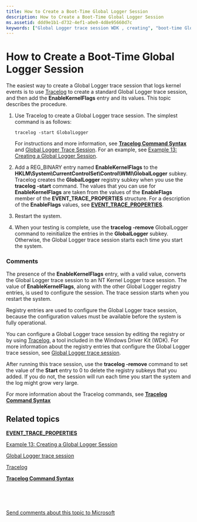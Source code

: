 ```yaml
---
title: How to Create a Boot-Time Global Logger Session
description: How to Create a Boot-Time Global Logger Session
ms.assetid: ddd9e1b1-d732-4ef1-a0e0-4d8e95660d7c
keywords: ["Global Logger trace session WDK , creating", "boot-time Global Logger trace session WDK , creating", "EnableKernelFlags WDK"]
---
```


# How to Create a Boot-Time Global Logger Session


The easiest way to create a Global Logger trace session that logs kernel events is to use [Tracelog](tracelog.md) to create a standard Global Logger trace session, and then add the **EnableKernelFlags** entry and its values. This topic describes the procedure.

1.  Use Tracelog to create a Global Logger trace session. The simplest command is as follows:

    ```
    tracelog -start GlobalLogger
    ```

    For instructions and more information, see [**Tracelog Command Syntax**](tracelog-command-syntax.md) and [Global Logger Trace Session](global-logger-trace-session.md). For an example, see [Example 13: Creating a Global Logger Session](example-13--creating-a-global-logger-session.md).

2.  Add a REG\_BINARY entry named **EnableKernelFlags** to the **HKLM\\System\\CurrentControlSet\\Control\\WMI\\GlobalLogger** subkey. Tracelog creates the **GlobalLogger** registry subkey when you use the **tracelog -start** command. The values that you can use for **EnableKernelFlags** are taken from the values of the **EnableFlags** member of the **EVENT\_TRACE\_PROPERTIES** structure. For a description of the **EnableFlags** values, see [**EVENT\_TRACE\_PROPERTIES**](https://msdn.microsoft.com/library/windows/desktop/aa363784).

3.  Restart the system.

4.  When your testing is complete, use the **tracelog -remove** GlobalLogger command to reinitialize the entries in the **GlobalLogger** subkey. Otherwise, the Global Logger trace session starts each time you start the system.

### <span id="comments"></span><span id="COMMENTS"></span>Comments

The presence of the **EnableKernelFlags** entry, with a valid value, converts the Global Logger trace session to an NT Kernel Logger trace session. The value of **EnableKernelFlags**, along with the other Global Logger registry entries, is used to configure the session. The trace session starts when you restart the system.

Registry entries are used to configure the Global Logger trace session, because the configuration values must be available before the system is fully operational.

You can configure a Global Logger trace session by editing the registry or by using [Tracelog](tracelog.md), a tool included in the Windows Driver Kit (WDK). For more information about the registry entries that configure the Global Logger trace session, see [Global Logger trace session](global-logger-trace-session.md).

After running this trace session, use the **tracelog -remove** command to set the value of the **Start** entry to 0 to delete the registry subkeys that you added. If you do not, the session will run each time you start the system and the log might grow very large.

For more information about the Tracelog commands, see [**Tracelog Command Syntax**](tracelog-command-syntax.md)

## <span id="related_topics"></span>Related topics


[**EVENT\_TRACE\_PROPERTIES**](https://msdn.microsoft.com/library/windows/desktop/aa363784)

[Example 13: Creating a Global Logger Session](example-13--creating-a-global-logger-session.md)

[Global Logger trace session](global-logger-trace-session.md)

[Tracelog](tracelog.md)

[**Tracelog Command Syntax**](tracelog-command-syntax.md)

 

 

[Send comments about this topic to Microsoft](mailto:wsddocfb@microsoft.com?subject=Documentation%20feedback%20[devtest\devtest]:%20How%20to%20Create%20a%20Boot-Time%20Global%20Logger%20Session%20%20RELEASE:%20%2811/17/2016%29&body=%0A%0APRIVACY%20STATEMENT%0A%0AWe%20use%20your%20feedback%20to%20improve%20the%20documentation.%20We%20don't%20use%20your%20email%20address%20for%20any%20other%20purpose,%20and%20we'll%20remove%20your%20email%20address%20from%20our%20system%20after%20the%20issue%20that%20you're%20reporting%20is%20fixed.%20While%20we're%20working%20to%20fix%20this%20issue,%20we%20might%20send%20you%20an%20email%20message%20to%20ask%20for%20more%20info.%20Later,%20we%20might%20also%20send%20you%20an%20email%20message%20to%20let%20you%20know%20that%20we've%20addressed%20your%20feedback.%0A%0AFor%20more%20info%20about%20Microsoft's%20privacy%20policy,%20see%20http://privacy.microsoft.com/default.aspx. "Send comments about this topic to Microsoft")





